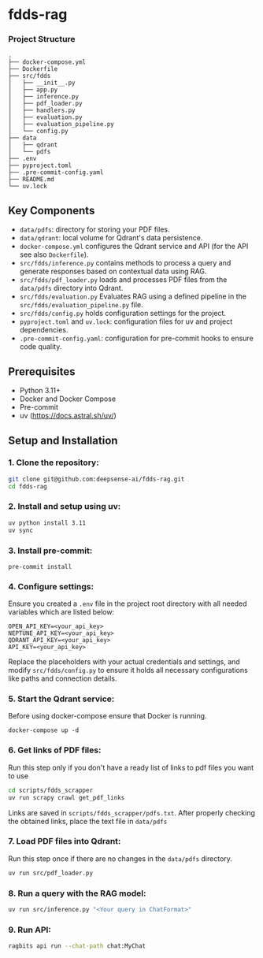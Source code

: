 # fdds-rag

### Project Structure
```
.
├── docker-compose.yml
├── Dockerfile
├── src/fdds
│   ├── __init__.py
│   ├── app.py
│   ├── inference.py
│   ├── pdf_loader.py
│   ├── handlers.py
│   ├── evaluation.py
│   ├── evaluation_pipeline.py
│   └── config.py
├── data
│   ├── qdrant
│   └── pdfs
├── .env
├── pyproject.toml
├── .pre-commit-config.yaml
├── README.md
└── uv.lock
```
## Key Components
- `data/pdfs`: directory for storing your PDF files.
- `data/qdrant`: local volume for Qdrant's data persistence.
- `docker-compose.yml` configures the Qdrant service and API (for the API see also `Dockerfile`).
- `src/fdds/inference.py` contains methods to process a query and generate responses based on contextual data using RAG.
- `src/fdds/pdf_loader.py` loads and processes PDF files from the `data/pdfs` directory into Qdrant.
- `src/fdds/evaluation.py` Evaluates RAG using a defined pipeline in the `src/fdds/evaluation_pipeline.py` file.
- `src/fdds/config.py` holds configuration settings for the project.
- `pyproject.toml` and `uv.lock`: configuration files for uv and project dependencies.
- `.pre-commit-config.yaml`: configuration for pre-commit hooks to ensure code quality.

## Prerequisites
- Python 3.11+
- Docker and Docker Compose
- Pre-commit
- uv (https://docs.astral.sh/uv/)

## Setup and Installation
### 1. Clone the repository:
```bash
git clone git@github.com:deepsense-ai/fdds-rag.git
cd fdds-rag
```
### 2. Install and setup using uv:
```bash
uv python install 3.11
uv sync
```
### 3. Install pre-commit:
```
pre-commit install
```
### 4. Configure settings:
Ensure you created a `.env` file in the project root directory with all needed variables which are listed below:
```
OPEN_API_KEY=<your_api_key>
NEPTUNE_API_KEY=<your_api_key>
QDRANT_API_KEY=<your_api_key>
API_KEY=<your_api_key>
```
Replace the placeholders with your actual credentials and settings, and modify `src/fdds/config.py` to ensure it holds all necessary configurations like paths and connection details.
### 5. Start the Qdrant service:
Before using docker-compose ensure that Docker is running.
```
docker-compose up -d
```
### 6. Get links of PDF files:
Run this step only if you don't have a ready list of links to pdf files you want to use
```bash
cd scripts/fdds_scrapper
uv run scrapy crawl get_pdf_links
```
Links are saved in `scripts/fdds_scrapper/pdfs.txt`.
After properly checking the obtained links, place the text file in `data/pdfs`

### 7. Load PDF files into Qdrant:
Run this step once if there are no changes in the `data/pdfs` directory.
```bash
uv run src/pdf_loader.py
```
### 8. Run a query with the RAG model:
```bash
uv run src/inference.py "<Your query in ChatFormat>"
```
### 9. Run API:
```bash
ragbits api run --chat-path chat:MyChat
```

